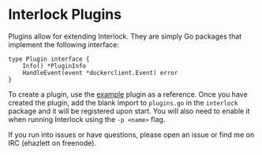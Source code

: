 # Interlock Plugins
Plugins allow for extending Interlock.  They are simply Go packages that
implement the following interface:

```
type Plugin interface {
	Info() *PluginInfo
	HandleEvent(event *dockerclient.Event) error
}
```

To create a plugin, use the [example](https://github.com/rgbkrk/interlocarina/tree/master/plugins/example)
plugin as a reference.  Once you have created the plugin, add the blank import
to `plugins.go` in the `interlock` package and it will be registered upon start.
You will also need to enable it when running Interlock using the `-p <name>`
flag.

If you run into issues or have questions, please open an issue or find me on
IRC (ehazlett on freenode).
